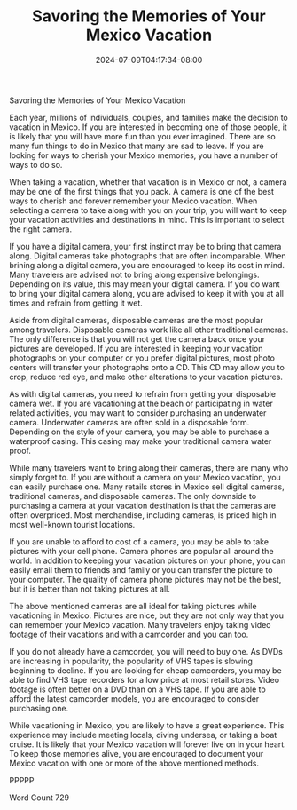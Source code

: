 ﻿---
title: "Savoring the Memories of Your Mexico Vacation"
date: 2024-07-09T04:17:34-08:00
description: "Mexico Vacations Tips for Web Success"
featured_image: "/images/Mexico Vacations.jpg"
tags: ["Mexico Vacations"]
---

Savoring the Memories of Your Mexico Vacation

Each year, millions of individuals, couples, and families make the decision to vacation in Mexico.  If you are interested in becoming one of those people, it is likely that you will have more fun than you ever imagined.  There are so many fun things to do in Mexico that many are sad to leave.  If you are looking for ways to cherish your Mexico memories, you have a number of ways to do so.

When taking a vacation, whether that vacation is in Mexico or not, a camera may be one of the first things that you pack.  A camera is one of the best ways to cherish and forever remember your Mexico vacation. When selecting a camera to take along with you on your trip, you will want to keep your vacation activities and destinations in mind.  This is important to select the right camera.

If you have a digital camera, your first instinct may be to bring that camera along.  Digital cameras take photographs that are often incomparable.  When brining along a digital camera, you are encouraged to keep its cost in mind.  Many travelers are advised not to bring along expensive belongings.  Depending on its value, this may mean your digital camera.  If you do want to bring your digital camera along, you are advised to keep it with you at all times and refrain from getting it wet.

Aside from digital cameras, disposable cameras are the most popular among travelers.  Disposable cameras work like all other traditional cameras.  The only difference is that you will not get the camera back once your pictures are developed.  If you are interested in keeping your vacation photographs on your computer or you prefer digital pictures, most photo centers will transfer your photographs onto a CD. This CD may allow you to crop, reduce red eye, and make other alterations to your vacation pictures. 

As with digital cameras, you need to refrain from getting your disposable camera wet.  If you are vacationing at the beach or participating in water related activities, you may want to consider purchasing an underwater camera.  Underwater cameras are often sold in a disposable form. Depending on the style of your camera, you may be able to purchase a waterproof casing.  This casing may make your traditional camera water proof.  

While many travelers want to bring along their cameras, there are many who simply forget to.  If you are without a camera on your Mexico vacation, you can easily purchase one.  Many retails stores in Mexico sell digital cameras, traditional cameras, and disposable cameras.  The only downside to purchasing a camera at your vacation destination is that the cameras are often overpriced.  Most merchandise, including cameras, is priced high in most well-known tourist locations.

If you are unable to afford to cost of a camera, you may be able to take pictures with your cell phone.  Camera phones are popular all around the world. In addition to keeping your vacation pictures on your phone, you can easily email them to friends and family or you can transfer the picture to your computer.  The quality of camera phone pictures may not be the best, but it is better than not taking pictures at all.

The above mentioned cameras are all ideal for taking pictures while vacationing in Mexico.  Pictures are nice, but they are not only way that you can remember your Mexico vacation. Many travelers enjoy taking video footage of their vacations and with a camcorder and you can too.  

If you do not already have a camcorder, you will need to buy one.  As DVDs are increasing in popularity, the popularity of VHS tapes is slowing beginning to decline.  If you are looking for cheap camcorders, you may be able to find VHS tape recorders for a low price at most retail stores.  Video footage is often better on a DVD than on a VHS tape.  If you are able to afford the latest camcorder models, you are encouraged to consider purchasing one.  

While vacationing in Mexico, you are likely to have a great experience.  This experience may include meeting locals, diving undersea, or taking a boat cruise.  It is likely that your Mexico vacation will forever live on in your heart. To keep those memories alive, you are encouraged to document your Mexico vacation with one or more of the above mentioned methods.

PPPPP

Word Count 729

